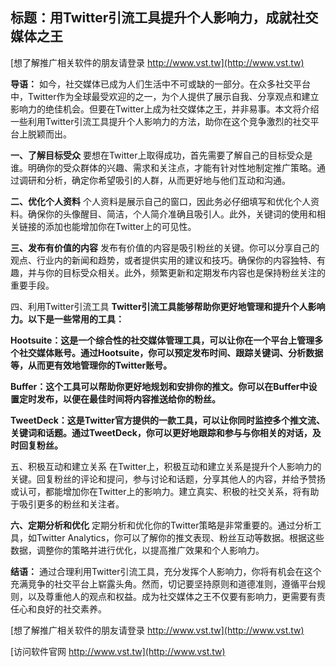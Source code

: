 ## **标题：用Twitter引流工具提升个人影响力，成就社交媒体之王**

[想了解推广相关软件的朋友请登录 http://www.vst.tw](http://www.vst.tw)

**导语：**
如今，社交媒体已成为人们生活中不可或缺的一部分。在众多社交平台中，Twitter作为全球最受欢迎的之一，为个人提供了展示自我、分享观点和建立影响力的绝佳机会。但要在Twitter上成为社交媒体之王，并非易事。本文将介绍一些利用Twitter引流工具提升个人影响力的方法，助你在这个竞争激烈的社交平台上脱颖而出。

**一、了解目标受众**
要想在Twitter上取得成功，首先需要了解自己的目标受众是谁。明确你的受众群体的兴趣、需求和关注点，才能有针对性地制定推广策略。通过调研和分析，确定你希望吸引的人群，从而更好地与他们互动和沟通。

**二、优化个人资料**
个人资料是展示自己的窗口，因此务必仔细填写和优化个人资料。确保你的头像醒目、简洁，个人简介准确且吸引人。此外，关键词的使用和相关链接的添加也能增加你在Twitter上的可见性。

**三、发布有价值的内容**
发布有价值的内容是吸引粉丝的关键。你可以分享自己的观点、行业内的新闻和趋势，或者提供实用的建议和技巧。确保你的内容独特、有趣，并与你的目标受众相关。此外，频繁更新和定期发布内容也是保持粉丝关注的重要手段。

四、利用Twitter引流工具
**Twitter引流工具能够帮助你更好地管理和提升个人影响力。以下是一些常用的工具：**

**Hootsuite：这是一个综合性的社交媒体管理工具，可以让你在一个平台上管理多个社交媒体账号。通过Hootsuite，你可以预定发布时间、跟踪关键词、分析数据等，从而更有效地管理你的Twitter账号。**

**Buffer：这个工具可以帮助你更好地规划和安排你的推文。你可以在Buffer中设置定时发布，以便在最佳时间将内容推送给你的粉丝。**

**TweetDeck：这是Twitter官方提供的一款工具，可以让你同时监控多个推文流、关键词和话题。通过TweetDeck，你可以更好地跟踪和参与与你相关的对话，及时回复粉丝。**

五、积极互动和建立关系
在Twitter上，积极互动和建立关系是提升个人影响力的关键。回复粉丝的评论和提问，参与讨论和话题，分享其他人的内容，并给予赞扬或认可，都能增加你在Twitter上的影响力。建立真实、积极的社交关系，将有助于吸引更多的粉丝和关注者。

**六、定期分析和优化**
定期分析和优化你的Twitter策略是非常重要的。通过分析工具，如Twitter Analytics，你可以了解你的推文表现、粉丝互动等数据。根据这些数据，调整你的策略并进行优化，以提高推广效果和个人影响力。

**结语：**
通过合理利用Twitter引流工具，充分发挥个人影响力，你将有机会在这个充满竞争的社交平台上崭露头角。然而，切记要坚持原则和道德准则，遵循平台规则，以及尊重他人的观点和权益。成为社交媒体之王不仅要有影响力，更需要有责任心和良好的社交素养。

[想了解推广相关软件的朋友请登录 http://www.vst.tw](http://www.vst.tw)


[访问软件官网 http://www.vst.tw](http://www.vst.tw)
